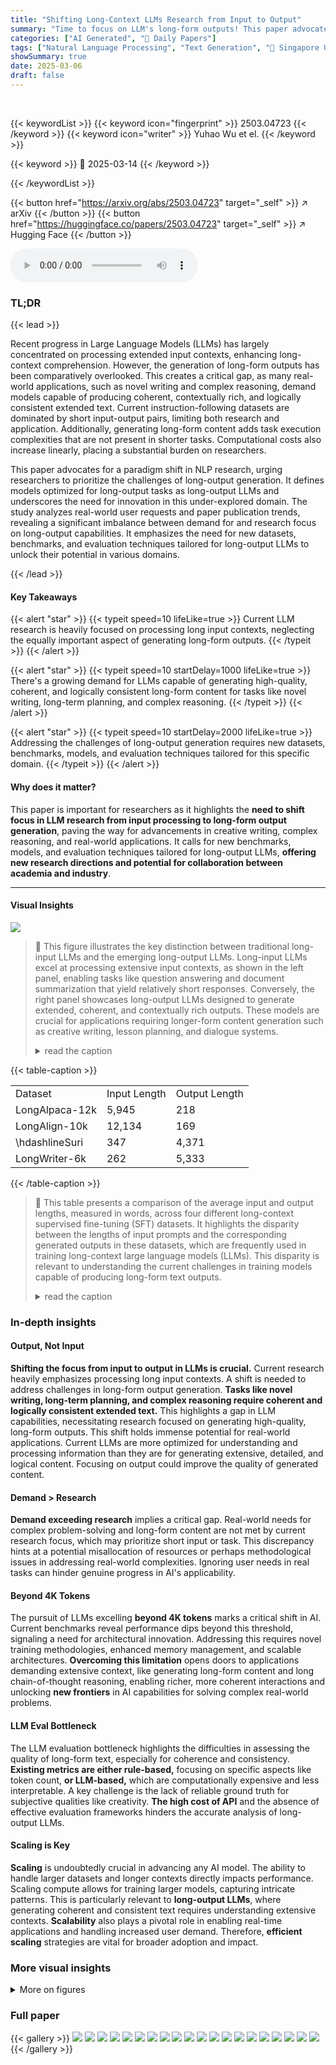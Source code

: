 ```yaml
---
title: "Shifting Long-Context LLMs Research from Input to Output"
summary: "Time to focus on LLM's long-form outputs! This paper advocates for research on generating high-quality, long, and coherent text."
categories: ["AI Generated", "🤗 Daily Papers"]
tags: ["Natural Language Processing", "Text Generation", "🏢 Singapore University of Technology and Design",]
showSummary: true
date: 2025-03-06
draft: false
---
```


<br>

{{< keywordList >}}
{{< keyword icon="fingerprint" >}} 2503.04723 {{< /keyword >}}
{{< keyword icon="writer" >}} Yuhao Wu et el. {{< /keyword >}}
 
{{< keyword >}} 🤗 2025-03-14 {{< /keyword >}}
 
{{< /keywordList >}}

{{< button href="https://arxiv.org/abs/2503.04723" target="_self" >}}
↗ arXiv
{{< /button >}}
{{< button href="https://huggingface.co/papers/2503.04723" target="_self" >}}
↗ Hugging Face
{{< /button >}}



<audio controls>
    <source src="https://ai-paper-reviewer.com/2503.04723/podcast.wav" type="audio/wav">
    Your browser does not support the audio element.
</audio>


### TL;DR


{{< lead >}}

Recent progress in Large Language Models (LLMs) has largely concentrated on processing extended input contexts, enhancing long-context comprehension. However, the generation of long-form outputs has been comparatively overlooked. This creates a critical gap, as many real-world applications, such as novel writing and complex reasoning, demand models capable of producing coherent, contextually rich, and logically consistent extended text. Current instruction-following datasets are dominated by short input-output pairs, limiting both research and application. Additionally, generating long-form content adds task execution complexities that are not present in shorter tasks. Computational costs also increase linearly, placing a substantial burden on researchers. 



This paper advocates for a paradigm shift in NLP research, urging researchers to prioritize the challenges of long-output generation. It defines models optimized for long-output tasks as long-output LLMs and underscores the need for innovation in this under-explored domain. The study analyzes real-world user requests and paper publication trends, revealing a significant imbalance between demand for and research focus on long-output capabilities. It emphasizes the need for new datasets, benchmarks, and evaluation techniques tailored for long-output LLMs to unlock their potential in various domains.

{{< /lead >}}


#### Key Takeaways

{{< alert "star" >}}
{{< typeit speed=10 lifeLike=true >}} Current LLM research is heavily focused on processing long input contexts, neglecting the equally important aspect of generating long-form outputs. {{< /typeit >}}
{{< /alert >}}

{{< alert "star" >}}
{{< typeit speed=10 startDelay=1000 lifeLike=true >}} There's a growing demand for LLMs capable of generating high-quality, coherent, and logically consistent long-form content for tasks like novel writing, long-term planning, and complex reasoning. {{< /typeit >}}
{{< /alert >}}

{{< alert "star" >}}
{{< typeit speed=10 startDelay=2000 lifeLike=true >}} Addressing the challenges of long-output generation requires new datasets, benchmarks, models, and evaluation techniques tailored for this specific domain. {{< /typeit >}}
{{< /alert >}}

#### Why does it matter?
This paper is important for researchers as it highlights the **need to shift focus in LLM research from input processing to long-form output generation**, paving the way for advancements in creative writing, complex reasoning, and real-world applications. It calls for new benchmarks, models, and evaluation techniques tailored for long-output LLMs, **offering new research directions and potential for collaboration between academia and industry**.

------
#### Visual Insights



![](https://arxiv.org/html/2503.04723/extracted/6259524/FIG/long-comparison.png)

> 🔼 This figure illustrates the key distinction between traditional long-input LLMs and the emerging long-output LLMs.  Long-input LLMs excel at processing extensive input contexts, as shown in the left panel, enabling tasks like question answering and document summarization that yield relatively short responses. Conversely, the right panel showcases long-output LLMs designed to generate extended, coherent, and contextually rich outputs.  These models are crucial for applications requiring longer-form content generation such as creative writing, lesson planning, and dialogue systems.
> <details>
> <summary>read the caption</summary>
> Figure 1: Difference between long-input and long-output LLMs.
> </details>





{{< table-caption >}}
<table class="ltx_tabular ltx_centering ltx_align_middle" id="S3.T1.1">
<tbody class="ltx_tbody">
<tr class="ltx_tr" id="S3.T1.1.1.1">
<td class="ltx_td ltx_align_left ltx_border_tt" id="S3.T1.1.1.1.1"><span class="ltx_text ltx_font_bold" id="S3.T1.1.1.1.1.1">Dataset</span></td>
<td class="ltx_td ltx_align_right ltx_border_tt" id="S3.T1.1.1.1.2"><span class="ltx_text ltx_font_bold" id="S3.T1.1.1.1.2.1">Input Length</span></td>
<td class="ltx_td ltx_align_right ltx_border_tt" id="S3.T1.1.1.1.3"><span class="ltx_text ltx_font_bold" id="S3.T1.1.1.1.3.1">Output Length</span></td>
</tr>
<tr class="ltx_tr" id="S3.T1.1.2.2">
<td class="ltx_td ltx_align_left ltx_border_t" id="S3.T1.1.2.2.1">LongAlpaca-12k</td>
<td class="ltx_td ltx_align_right ltx_border_t" id="S3.T1.1.2.2.2">5,945</td>
<td class="ltx_td ltx_align_right ltx_border_t" id="S3.T1.1.2.2.3">218</td>
</tr>
<tr class="ltx_tr" id="S3.T1.1.3.3">
<td class="ltx_td ltx_align_left" id="S3.T1.1.3.3.1">LongAlign-10k</td>
<td class="ltx_td ltx_align_right" id="S3.T1.1.3.3.2">12,134</td>
<td class="ltx_td ltx_align_right" id="S3.T1.1.3.3.3">169</td>
</tr>
<tr class="ltx_tr" id="S3.T1.1.4.4">
<td class="ltx_td ltx_align_left" id="S3.T1.1.4.4.1">
<span class="ltx_ERROR undefined" id="S3.T1.1.4.4.1.1">\hdashline</span>Suri</td>
<td class="ltx_td ltx_align_right" id="S3.T1.1.4.4.2">347</td>
<td class="ltx_td ltx_align_right" id="S3.T1.1.4.4.3">4,371</td>
</tr>
<tr class="ltx_tr" id="S3.T1.1.5.5">
<td class="ltx_td ltx_align_left ltx_border_bb" id="S3.T1.1.5.5.1">LongWriter-6k</td>
<td class="ltx_td ltx_align_right ltx_border_bb" id="S3.T1.1.5.5.2">262</td>
<td class="ltx_td ltx_align_right ltx_border_bb" id="S3.T1.1.5.5.3">5,333</td>
</tr>
</tbody>
</table>{{< /table-caption >}}

> 🔼 This table presents a comparison of the average input and output lengths, measured in words, across four different long-context supervised fine-tuning (SFT) datasets.  It highlights the disparity between the lengths of input prompts and the corresponding generated outputs in these datasets, which are frequently used in training long-context large language models (LLMs). This disparity is relevant to understanding the current challenges in training models capable of producing long-form text outputs.
> <details>
> <summary>read the caption</summary>
> Table 1: Comparison of Average Input and Output Lengths (words) for Long-Context SFT Datasets.
> </details>





### In-depth insights


#### Output, Not Input
**Shifting the focus from input to output in LLMs is crucial.** Current research heavily emphasizes processing long input contexts. A shift is needed to address challenges in long-form output generation. **Tasks like novel writing, long-term planning, and complex reasoning require coherent and logically consistent extended text.** This highlights a gap in LLM capabilities, necessitating research focused on generating high-quality, long-form outputs. This shift holds immense potential for real-world applications. Current LLMs are more optimized for understanding and processing information than they are for generating extensive, detailed, and logical content. Focusing on output could improve the quality of generated content.

#### Demand > Research
**Demand exceeding research** implies a critical gap. Real-world needs for complex problem-solving and long-form content are not met by current research focus, which may prioritize short input or task. This discrepancy hints at a potential misallocation of resources or perhaps methodological issues in addressing real-world complexities. Ignoring user needs in real tasks can hinder genuine progress in AI's applicability.

#### Beyond 4K Tokens
The pursuit of LLMs excelling **beyond 4K tokens** marks a critical shift in AI. Current benchmarks reveal performance dips beyond this threshold, signaling a need for architectural innovation. Addressing this requires novel training methodologies, enhanced memory management, and scalable architectures. **Overcoming this limitation** opens doors to applications demanding extensive context, like generating long-form content and long chain-of-thought reasoning, enabling richer, more coherent interactions and unlocking **new frontiers** in AI capabilities for solving complex real-world problems.

#### LLM Eval Bottleneck
The LLM evaluation bottleneck highlights the difficulties in assessing the quality of long-form text, especially for coherence and consistency. **Existing metrics are either rule-based,** focusing on specific aspects like token count, **or LLM-based,** which are computationally expensive and less interpretable. A key challenge is the lack of reliable ground truth for subjective qualities like creativity. **The high cost of API** and the absence of effective evaluation frameworks hinders the accurate analysis of long-output LLMs.

#### Scaling is Key
**Scaling** is undoubtedly crucial in advancing any AI model. The ability to handle larger datasets and longer contexts directly impacts performance. Scaling compute allows for training larger models, capturing intricate patterns. This is particularly relevant to **long-output LLMs**, where generating coherent and consistent text requires understanding extensive contexts. **Scalability** also plays a pivotal role in enabling real-time applications and handling increased user demand. Therefore, **efficient scaling** strategies are vital for broader adoption and impact.


### More visual insights

<details>
<summary>More on figures
</summary>


![](https://arxiv.org/html/2503.04723/x1.png)

> 🔼 This figure shows the proportion of real user demand for both input and output text lengths in four different ranges: [2K, 4K), [4K, 8K), [8K, 16K), and [16K, ∞). The x-axis represents the word count ranges, and the y-axis represents the percentage of user requests falling within each range.  The bars are segmented into input (solid color) and output (slash fill) showing that demand for longer outputs significantly exceeds that for longer inputs.  The data highlights a significant discrepancy between the available resources focused on processing long inputs and the actual demand for generating long-form outputs. 
> <details>
> <summary>read the caption</summary>
> Figure 2: Proportion of real-user demand: The aforementioned 2K (words) range refers to the interval [2K, 4K), and similarly for the other ranges. Solid color fill for input demand, slash fill for output.
> </details>



![](https://arxiv.org/html/2503.04723/x2.png)

> 🔼 This figure shows the number of research papers on long-context LLMs published in major ML and NLP conferences in 2024, categorized by whether the papers focused on long input or long output.  The x-axis represents the conference, sorted chronologically. The y-axis shows the count of papers.  Solid bars represent papers focusing on long input processing while slashed bars represent papers focusing on long output generation. The figure visually demonstrates the significant research emphasis on long input processing compared to the relatively limited research on long output generation.
> <details>
> <summary>read the caption</summary>
> Figure 3: ML and NLP Conf Long-context Research Trends Statistics (sorted by conference date). Solid color fill for Input-paper, slash fill for Output-paper.
> </details>



![](https://arxiv.org/html/2503.04723/extracted/6259524/FIG/Umap_Test.png)

> 🔼 This UMAP visualization displays the relationships between different supervised fine-tuning (SFT) datasets used for training long-output LLMs. Each point represents a dataset, and the proximity of points indicates their similarity in terms of input-output characteristics. The dataset 'WildChat', which is distinct and represented separately, is derived from actual user requests for long-form outputs.  The clustering suggests varying degrees of overlap between the SFT datasets, highlighting potential differences in their ability to effectively capture and represent real-world long-output task requirements. The unique positioning of WildChat illustrates the potential gap between the datasets typically used for training and the actual demands of real-world applications.
> <details>
> <summary>read the caption</summary>
> Figure 4: UMAP visualization results for different SFT datasets. WildChat is derived from the long output demands of real users, filtered and referenced in Section 2.1.
> </details>



![](https://arxiv.org/html/2503.04723/extracted/6259524/FIG/Umap_Test_2.png)

> 🔼 This UMAP visualization compares various long-output benchmarks against real-world user demands for long-form text generation.  It shows how well each benchmark captures the diversity of length and complexity in actual user requests. Benchmarks closely clustered with the real-world data points indicate a good representation of real-world long-output needs, while benchmarks far from the real-world cluster suggest a limited scope and potentially poor generalizability. The visualization helps assess the extent to which different benchmarks effectively evaluate the generation of long-form outputs.
> <details>
> <summary>read the caption</summary>
> Figure 5: UMAP visualization results for different benchmark. We use the instructions from the benchmark to evaluate whether the benchmark assesses a wide range of long-output demand.
> </details>



![](https://arxiv.org/html/2503.04723/x3.png)

> 🔼 This figure illustrates the impact of increasing the proportion of output tokens within a fixed total context length of 12,000 tokens on the decoding duration (time taken for model to generate text). It shows that the longer the output sequence the longer the decoding time.  The experiment uses several different LLMs (Large Language Models) to demonstrate this trend, showing that decoding time increases linearly with the number of output tokens.
> <details>
> <summary>read the caption</summary>
> Figure 6: We set the total context length to 12,000 and gradually increased the proportion of output tokens.
> </details>



![](https://arxiv.org/html/2503.04723/x4.png)

> 🔼 Figure 7 illustrates the disproportionate demand for long-form outputs compared to long inputs in real-world scenarios.  The data comes from analyzing 100,000 user requests in the WildChat dataset. The x-axis categorizes requests by input and output length (in word count), grouped into ranges: [2K, 4K), [4K, 8K), [8K, 16K), and [16K+). The y-axis shows the frequency (count) of requests in each range.  Solid bars represent the number of requests with long inputs, while hatched bars represent the number of requests with long outputs of corresponding lengths.  The figure visually emphasizes the significantly higher demand for long outputs across all length categories, especially pronounced in the [4k, 8k) word range, indicating a critical need for improved long-form text generation capabilities in LLMs.
> <details>
> <summary>read the caption</summary>
> Figure 7: Proportion of real-user demand: The aforementioned 2K range refers to the interval [2K, 4K), and similarly for the other ranges. Solid color fill for input demand, slash fill for output demand in the Wildchat dataset.
> </details>



![](https://arxiv.org/html/2503.04723/extracted/6259524/FIG/LongWrite_ruler.png)

> 🔼 The LongWriter-Ruler test evaluates the maximum output length various large language models can generate.  The results show that across different models, including GLM-4, Llama 2, Mistral, GPT-4, and Claude, there's a consistent limitation: none of the models could reliably generate text exceeding approximately 2,000 words. This suggests a significant constraint on current LLMs' ability to produce truly long-form outputs.
> <details>
> <summary>read the caption</summary>
> Figure 8: LongWriter-Ruler test demonstrates a maximum output length limitation of approximately 2k words for all models tested.
> </details>



</details>






### Full paper

{{< gallery >}}
<img src="https://ai-paper-reviewer.com/2503.04723/1.png" class="grid-w50 md:grid-w33 xl:grid-w25" />
<img src="https://ai-paper-reviewer.com/2503.04723/2.png" class="grid-w50 md:grid-w33 xl:grid-w25" />
<img src="https://ai-paper-reviewer.com/2503.04723/3.png" class="grid-w50 md:grid-w33 xl:grid-w25" />
<img src="https://ai-paper-reviewer.com/2503.04723/4.png" class="grid-w50 md:grid-w33 xl:grid-w25" />
<img src="https://ai-paper-reviewer.com/2503.04723/5.png" class="grid-w50 md:grid-w33 xl:grid-w25" />
<img src="https://ai-paper-reviewer.com/2503.04723/6.png" class="grid-w50 md:grid-w33 xl:grid-w25" />
<img src="https://ai-paper-reviewer.com/2503.04723/7.png" class="grid-w50 md:grid-w33 xl:grid-w25" />
<img src="https://ai-paper-reviewer.com/2503.04723/8.png" class="grid-w50 md:grid-w33 xl:grid-w25" />
<img src="https://ai-paper-reviewer.com/2503.04723/9.png" class="grid-w50 md:grid-w33 xl:grid-w25" />
<img src="https://ai-paper-reviewer.com/2503.04723/10.png" class="grid-w50 md:grid-w33 xl:grid-w25" />
<img src="https://ai-paper-reviewer.com/2503.04723/11.png" class="grid-w50 md:grid-w33 xl:grid-w25" />
<img src="https://ai-paper-reviewer.com/2503.04723/12.png" class="grid-w50 md:grid-w33 xl:grid-w25" />
<img src="https://ai-paper-reviewer.com/2503.04723/13.png" class="grid-w50 md:grid-w33 xl:grid-w25" />
<img src="https://ai-paper-reviewer.com/2503.04723/14.png" class="grid-w50 md:grid-w33 xl:grid-w25" />
<img src="https://ai-paper-reviewer.com/2503.04723/15.png" class="grid-w50 md:grid-w33 xl:grid-w25" />
<img src="https://ai-paper-reviewer.com/2503.04723/16.png" class="grid-w50 md:grid-w33 xl:grid-w25" />
<img src="https://ai-paper-reviewer.com/2503.04723/17.png" class="grid-w50 md:grid-w33 xl:grid-w25" />
<img src="https://ai-paper-reviewer.com/2503.04723/18.png" class="grid-w50 md:grid-w33 xl:grid-w25" />
<img src="https://ai-paper-reviewer.com/2503.04723/19.png" class="grid-w50 md:grid-w33 xl:grid-w25" />
<img src="https://ai-paper-reviewer.com/2503.04723/20.png" class="grid-w50 md:grid-w33 xl:grid-w25" />
{{< /gallery >}}